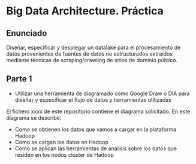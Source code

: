 # Big Data Architecture. Práctica

## Enunciado

Diseñar, especificar y desplegar un datalake para el procesamiento de datos provenientes de fuentes de datos no estructurados
extraídos mediante técnicas de scraping/crawling de sitios de dominio público.

## Parte 1

* Utilizar una herramienta de diagramado como Google Draw o DIA para diseñar y especificar el flujo de datos y herramientas utilizadas

El fichero xxxx de este repositorio contiene el diagrama solicitado. 
En este diagrama se describe:
- Como se obtienen los datos que vamos a cargar en la plataforma Hadoop 
- Como se cargan los datos en Hadoop
- Como se aplican las herramientas de análisis sobre los datos que residen en los nodos clúster de Hadoop




